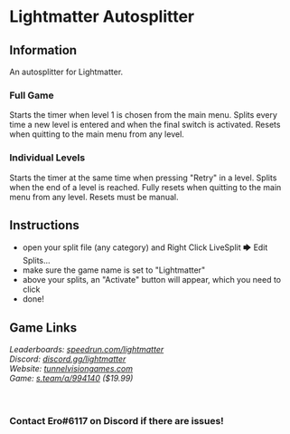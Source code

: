 # Lightmatter Autosplitter
## Information
An autosplitter for Lightmatter.
### Full Game
Starts the timer when level 1 is chosen from the main menu. Splits every time a new level is entered and when the final switch is activated. Resets when quitting to the main menu from any level.
### Individual Levels
Starts the timer at the same time when pressing "Retry" in a level. Splits when the end of a level is reached. Fully resets when quitting to the main menu from any level. Resets must be manual.
## Instructions
* open your split file (any category) and Right Click LiveSplit 🡆 Edit Splits...
* make sure the game name is set to "Lightmatter"
* above your splits, an "Activate" button will appear, which you need to click
* done!
## Game Links
*Leaderboards: [speedrun.com/lightmatter](https://speedrun.com/lightmatter)*  
*Discord: [discord.gg/lightmatter](https://discord.gg/lightmatter)*  
*Website: [tunnelvisiongames.com](http://tunnelvisiongames.com)*  
*Game: [s.team/a/994140](https://s.team/a/994140) ($19.99)*
​  
​  
​
### Contact Ero#6117 on Discord if there are issues!
